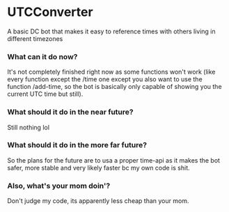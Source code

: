 # UTCConverter
A basic DC bot that makes it easy to reference times with others living in different timezones

### What can it do now?
It's not completely finished right now as some functions won't work (like every function except the /time one except you also want to use the function /add-time, so the bot is basically only capable of showing you the current UTC time but still).

### What should it do in the near future?
Still nothing lol

### What should it do in the more far future?
So the plans for the future are to usa a proper time-api as it makes the bot safer, more stable and very likely faster bc my own code is shit.

### Also, what's your mom doin'?
Don't judge my code, its apparently less cheap than your mom.

